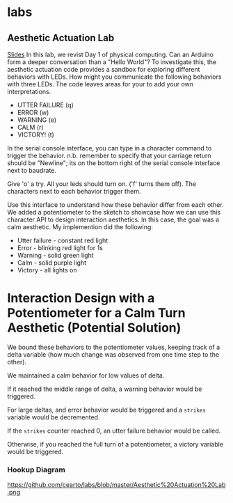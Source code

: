 # labs
## Aesthetic Actuation Lab
[Slides](https://github.com/cearto/labs/blob/master/ActuationAestheticsLab.pdf)
In this lab, we revist Day 1 of physical computing. Can an Arduino form a deeper conversation than a "Hello World"?
To investigate this, the aesthetic actuation code provides a sandbox for exploring different behaviors with LEDs. 
How might you communicate the following behaviors with three LEDs. The code leaves areas for your to add your own interpretations. 
* UTTER FAILURE (q)
* ERROR (w)
* WARNING (e)
* CALM (r)
* VICTORY! (t)

In the serial console interface, you can type in a character command to trigger the behavior. n.b. remember to specify that your carriage return should be "Newline"; its on the bottom right of the serial console interface next to baudrate. 

Give 'o' a try. All your leds should turn on. ('f' turns them off). 
The characters next to each behavior trigger them. 

Use this interface to understand how these behavior differ from each other. 
We added a potentiometer to the sketch to showcase how we can use this character API to design interaction aesthetics. 
In this case, the goal was a calm aesthetic. 
My implemention did the following: 
* Utter failure - constant red light
* Error - blinking red light for 1s
* Warning - solid green light
* Calm - solid purple light
* Victory - all lights on

# Interaction Design with a Potentiometer for a Calm Turn Aesthetic (Potential Solution)
We bound these behaviors to the potentiometer values, keeping track of a delta variable (how much change was observed from one time step to the other). 

We maintained a calm behavior for low values of delta.

If it reached the middle range of delta, a warning behavior would be triggered. 

For large deltas, and error behavior would be triggered and a `strikes` variable would be decremented. 

If the `strikes` counter reached 0, an utter failure behavior would be called. 

Otherwise, if you reached the full turn of a potentiometer, a victory variable would be triggered. 


### Hookup Diagram 
https://github.com/cearto/labs/blob/master/Aesthetic%20Actuation%20Lab.png
